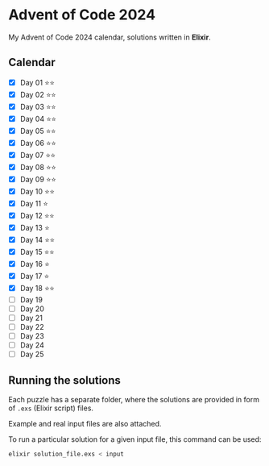 # Advent of Code 2024

My Advent of Code 2024 calendar, solutions written in **Elixir**.

## Calendar

- [x] Day 01 ⭐⭐
- [x] Day 02 ⭐⭐
- [x] Day 03 ⭐⭐
- [x] Day 04 ⭐⭐
- [x] Day 05 ⭐⭐
- [x] Day 06 ⭐⭐
- [x] Day 07 ⭐⭐
- [x] Day 08 ⭐⭐
- [x] Day 09 ⭐⭐
- [x] Day 10 ⭐⭐
- [x] Day 11 ⭐
- [x] Day 12 ⭐⭐
- [x] Day 13 ⭐
- [x] Day 14 ⭐⭐
- [x] Day 15 ⭐⭐
- [x] Day 16 ⭐
- [x] Day 17 ⭐
- [x] Day 18 ⭐⭐
- [ ] Day 19
- [ ] Day 20
- [ ] Day 21
- [ ] Day 22
- [ ] Day 23
- [ ] Day 24
- [ ] Day 25

## Running the solutions

Each puzzle has a separate folder, where the solutions are provided in form of `.exs` (Elixir script) files.

Example and real input files are also attached.

To run a particular solution for a given input file, this command can be used:

```bash
elixir solution_file.exs < input
```
